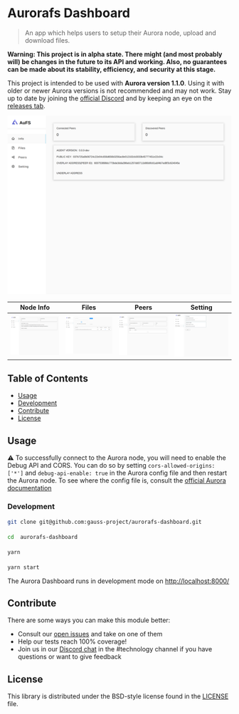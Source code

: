 # Aurorafs Dashboard

> An app which helps users to setup their Aurora node, upload and download files.

**Warning: This project is in alpha state. There might (and most probably will) be changes in the future to its API and working. Also, no guarantees can be made about its stability, efficiency, and security at this stage.**

This project is intended to be used with **Aurora version 1.1.0**. Using it with older or newer Aurora versions is not recommended and may not work. Stay up to date by joining the [official Discord](https://discord.com/invite/nDFnN6zScC) and by keeping an eye on the [releases tab](https://github.com/gauss-project/aurorafs-dashboard/releases).

![Info page](/ui_samples/info.png)

| Node Info | Files  | Peers | Setting |
|-------|---------|----------|------|
| ![Info](/ui_samples/info.png) | ![Files](/ui_samples/files.png) | ![Peers](/ui_samples/peers.png) | ![Setting](/ui_samples/setting.png) |


## Table of Contents

- [Usage](#usage)
- [Development](#development)
- [Contribute](#contribute)
- [License](#license)


## Usage

:warning: To successfully connect to the Aurora node, you will need to enable the Debug API and CORS. You can do so by setting `cors-allowed-origins: ['*']` and `debug-api-enable: true` in the Aurora config file and then restart the Aurora node. To see where the config file is, consult the [official Aurora documentation]()


### Development

```sh
git clone git@github.com:gauss-project/aurorafs-dashboard.git

cd  aurorafs-dashboard

yarn 

yarn start
```

The Aurora Dashboard runs in development mode on [http://localhost:8000/](http://localhost:8000/)

## Contribute

There are some ways you can make this module better:

- Consult our [open issues](https://github.com/gauss-project/aurorafs-dashboard/issues) and take on one of them
- Help our tests reach 100% coverage!
- Join us in our [Discord chat](https://discord.com/invite/nDFnN6zScC) in the #technology channel if you have questions or want to give feedback

## License

This library is distributed under the BSD-style license found in the [LICENSE](LICENSE) file.



